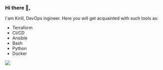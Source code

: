 ### Hi there 👋,
I'am Kirill, DevOps ingineer.
Here you will get acquainted with such tools as: 
- Terraform
- CI/CD
- Ansible
- Bash
- Python
- Docker

![](https://komarev.com/ghpvc/?username=your-github-username&color=brightgreen&style=flat-square)

<!--
**kirillqq20/kirillqq20** is a ✨ _special_ ✨ repository because its `README.md` (this file) appears on your GitHub profile.

Here are some ideas to get you started:

- 🔭 I’m currently working on ...
- 🌱 I’m currently learning ...
- 👯 I’m looking to collaborate on ...
- 🤔 I’m looking for help with ...
- 💬 Ask me about ...
- 📫 How to reach me: ...
- 😄 Pronouns: ...
- ⚡ Fun fact: ...
-->

